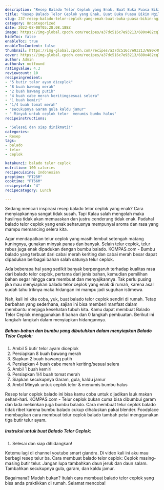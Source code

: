 ```yaml
---
description: "Resep Balado Telor Ceplok yang Enak, Buat Buka Puasa Bikin Ngiler"
title: "Resep Balado Telor Ceplok yang Enak, Buat Buka Puasa Bikin Ngiler"
slug: 237-resep-balado-telor-ceplok-yang-enak-buat-buka-puasa-bikin-ngiler
category: Uncategorized
date: 2022-08-08T05:28:08.188Z
image: https://img-global.cpcdn.com/recipes/a37dc516c7e93213/680x482cq70/balado-telor-ceplok-foto-resep-utama.jpg
hideToc: false
enableToc: true
enableTocContent: false
thumbnail: https://img-global.cpcdn.com/recipes/a37dc516c7e93213/680x482cq70/balado-telor-ceplok-foto-resep-utama.jpg
cover: https://img-global.cpcdn.com/recipes/a37dc516c7e93213/680x482cq70/balado-telor-ceplok-foto-resep-utama.jpg
author: Admin
authorAv: notfound
ratingvalue: 4.3
reviewcount: 10
recipeingredient:
- "5 butir telor ayam diceplok"
- "8 buah bawang merah"
- "2 buah bawang putih"
- "4 buah cabe merah keritingsesuai selera"
- "1 buah kemiri"
- "1/4 buah tomat merah"
- "secukupnya Garam gula kaldu jamur"
- " Minyak untuk ceplok telor  menumis bumbu halus"
recipeinstructions:

- "Selesai dan siap dinikmati!"
categories:
- Resep
tags:
- balado
- telor
- ceplok

katakunci: balado telor ceplok 
nutrition: 100 calories
recipecuisine: Indonesian
preptime: "PT25M"
cooktime: "PT56M"
recipeyield: "4"
recipecategory: Lunch

---
```



Sedang mencari inspirasi resep balado telor ceplok yang enak? Cara menyiapkannya sangat tidak susah. Tapi Kalau salah mengolah maka hasilnya tidak akan memuaskan dan justru cenderung tidak enak. Padahal balado telor ceplok yang enak seharusnya mempunyai aroma dan rasa yang mampu memancing selera kita.


Agar mendapatkan telur ceplok yang masih lembut setengah matang kuningnya, gunakan minyak panas dan banyak. Selain telur ceplok, telur rebus juga enak dipadukan dengan bumbu balado. KOMPAS.com - Bumbu balado yang terbuat dari cabai merah keriting dan cabai merah besar dapat dipadukan berbagai bahan salah satunya telur ceplok.

Ada beberapa hal yang sedikit banyak berpengaruh terhadap kualitas rasa dari balado telor ceplok, pertama dari jenis bahan, kemudian pemilihan bahan segar hingga cara membuat dan menyajikannya. Tak perlu pusing jika mau menyiapkan balado telor ceplok yang enak di rumah, karena asal sudah tahu triknya maka hidangan ini mampu jadi suguhan istimewa.


Nah, kali ini kita coba, yuk, buat balado telor ceplok sendiri di rumah. Tetap berbahan yang sederhana, sajian ini bisa memberi manfaat dalam membantu menjaga kesehatan tubuh kita. Kamu dapat membuat Balado Telor Ceplok menggunakan 8 bahan dan 0 langkah pembuatan. Berikut ini langkah-langkah dalam menyiapkan hidangannya.

<!--inarticleads1-->

##### Bahan-bahan dan bumbu yang dibutuhkan dalam menyiapkan Balado Telor Ceplok:

1. Ambil 5 butir telor ayam diceplok
1. Persiapkan 8 buah bawang merah
1. Siapkan 2 buah bawang putih
1. Persiapkan 4 buah cabe merah keriting/sesuai selera
1. Ambil 1 buah kemiri
1. Persiapkan 1/4 buah tomat merah
1. Siapkan secukupnya Garam, gula, kaldu jamur
1. Ambil  Minyak untuk ceplok telor &amp; menumis bumbu halus


Resep telur ceplok balado ini bisa kamu coba untuk dijadikan lauk makan sehari-hari. KOMPAS.com - Telur ceplok bukan cuma bisa dibumbui garam dan lada melainkan juga bumbu balado. Cara membuat telur ceplok balado tidak ribet karena bumbu balado cukup dihaluskan pakai blender. Foodplace membagikan cara membuat telur ceplok balado tambah petai menggunakan tiga butir telur ayam. 

<!--inarticleads2-->

##### Instruksi untuk buat Balado Telor Ceplok:


1. Selesai dan siap dihidangkan!

Ketemu lagi di channel youtube smart giandra. Di video kali ini aku mau berbagi resep telur ba. Cara membuat balado telor ceplok: Ceplok masing-masing butir telur. Jangan lupa tambahkan daun jeruk dan daun salam. Tambahkan secukupnya gula, garam, dan kaldu jamur. 

Bagaimana? Mudah bukan? Itulah cara membuat balado telor ceplok yang bisa anda praktikkan di rumah. Selamat mencoba!
